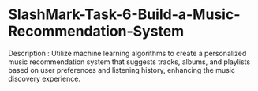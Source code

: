 # SlashMark-Task-6-Build-a-Music-Recommendation-System
Description : Utilize machine learning algorithms to create a personalized music recommendation system that suggests tracks, albums, and playlists based on user preferences and listening history, enhancing the music discovery experience.
